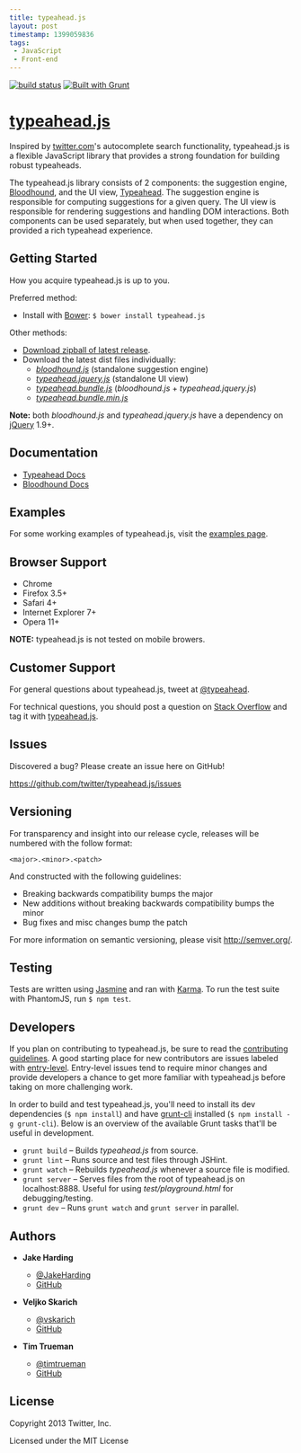 ```yaml
---
title: typeahead.js
layout: post
timestamp: 1399059836
tags:
 - JavaScript
 - Front-end
---
```


[![build status](https://secure.travis-ci.org/twitter/typeahead.js.png?branch=master)](http://travis-ci.org/twitter/typeahead.js)
[![Built with Grunt](https://cdn.gruntjs.com/builtwith.png)](http://gruntjs.com/)


[typeahead.js][gh-page]
=======================

Inspired by [twitter.com]'s autocomplete search functionality, typeahead.js is 
a flexible JavaScript library that provides a strong foundation for building 
robust typeaheads.

The typeahead.js library consists of 2 components: the suggestion engine, 
[Bloodhound], and the UI view, [Typeahead]. 
The suggestion engine is responsible for computing suggestions for a given 
query. The UI view is responsible for rendering suggestions and handling DOM 
interactions. Both components can be used separately, but when used together, 
they can provided a rich typeahead experience.

<!-- section links -->

[gh-page]: http://twitter.github.io/typeahead.js/
[twitter.com]: https://twitter.com
[Bloodhound]: https://github.com/twitter/typeahead.js/blob/master/doc/bloodhound.md
[Typeahead]: https://github.com/twitter/typeahead.js/blob/master/doc/jquery_typeahead.md

Getting Started
---------------

How you acquire typeahead.js is up to you.

Preferred method:
* Install with [Bower]: `$ bower install typeahead.js`

Other methods:
* [Download zipball of latest release][zipball].
* Download the latest dist files individually:
  * *[bloodhound.js]* (standalone suggestion engine)
  * *[typeahead.jquery.js]* (standalone UI view)
  * *[typeahead.bundle.js]* (*bloodhound.js* + *typeahead.jquery.js*)
  * *[typeahead.bundle.min.js]*

**Note:** both *bloodhound.js* and *typeahead.jquery.js* have a dependency on 
[jQuery] 1.9+.

<!-- section links -->

[Bower]: http://bower.io/
[zipball]: http://twitter.github.com/typeahead.js/releases/latest/typeahead.js.zip
[bloodhound.js]: http://twitter.github.com/typeahead.js/releases/latest/bloodhound.js
[typeahead.jquery.js]: http://twitter.github.com/typeahead.js/releases/latest/typeahead.jquery.js
[typeahead.bundle.js]: http://twitter.github.com/typeahead.js/releases/latest/typeahead.bundle.js
[typeahead.bundle.min.js]: http://twitter.github.com/typeahead.js/releases/latest/typeahead.bundle.min.js
[jQuery]: http://jquery.com/

Documentation 
-------------

* [Typeahead Docs]
* [Bloodhound Docs]

[Typeahead Docs]: https://github.com/twitter/typeahead.js/blob/master/doc/jquery_typeahead.md
[Bloodhound Docs]: https://github.com/twitter/typeahead.js/blob/master/doc/bloodhound.md

Examples
--------

For some working examples of typeahead.js, visit the [examples page].

<!-- section links -->

[examples page]: http://twitter.github.io/typeahead.js/examples

Browser Support
---------------

* Chrome
* Firefox 3.5+
* Safari 4+
* Internet Explorer 7+
* Opera 11+

**NOTE:** typeahead.js is not tested on mobile browers.

Customer Support
----------------

For general questions about typeahead.js, tweet at [@typeahead].

For technical questions, you should post a question on [Stack Overflow] and tag 
it with [typeahead.js][so tag].

<!-- section links -->

[Stack Overflow]: http://stackoverflow.com/
[@typeahead]: https://twitter.com/typeahead
[so tag]: http://stackoverflow.com/questions/tagged/typeahead.js

Issues
------

Discovered a bug? Please create an issue here on GitHub!

https://github.com/twitter/typeahead.js/issues

Versioning
----------

For transparency and insight into our release cycle, releases will be numbered 
with the follow format:

`<major>.<minor>.<patch>`

And constructed with the following guidelines:

* Breaking backwards compatibility bumps the major
* New additions without breaking backwards compatibility bumps the minor
* Bug fixes and misc changes bump the patch

For more information on semantic versioning, please visit http://semver.org/.

Testing
-------

Tests are written using [Jasmine] and ran with [Karma]. To run
the test suite with PhantomJS, run `$ npm test`.

<!-- section links -->

[Jasmine]: http://pivotal.github.com/jasmine/
[Karma]: http://karma-runner.github.io/

Developers
----------

If you plan on contributing to typeahead.js, be sure to read the 
[contributing guidelines]. A good starting place for new contributors are issues
labeled with [entry-level]. Entry-level issues tend to require minor changes 
and provide developers a chance to get more familiar with typeahead.js before
taking on more challenging work.

In order to build and test typeahead.js, you'll need to install its dev 
dependencies (`$ npm install`) and have [grunt-cli] 
installed (`$ npm install -g grunt-cli`). Below is an overview of the available 
Grunt tasks that'll be useful in development.

* `grunt build` – Builds *typeahead.js* from source.
* `grunt lint` – Runs source and test files through JSHint.
* `grunt watch` – Rebuilds *typeahead.js* whenever a source file is modified.
* `grunt server` – Serves files from the root of typeahead.js on localhost:8888. 
  Useful for using *test/playground.html* for debugging/testing.
* `grunt dev` – Runs `grunt watch` and `grunt server` in parallel.

<!-- section links -->

[contributing guidelines]: https://github.com/twitter/typeahead.js/blob/master/CONTRIBUTING.md
[entry-level]: https://github.com/twitter/typeahead.js/issues?&labels=entry-level&state=open
[grunt-cli]: https://github.com/gruntjs/grunt-cli

Authors
-------

* **Jake Harding** 
  * [@JakeHarding](https://twitter.com/JakeHarding) 
  * [GitHub](https://github.com/jharding)

* **Veljko Skarich**
  * [@vskarich](https://twitter.com/vskarich) 
  * [GitHub](https://github.com/velsgithub)

* **Tim Trueman**
  * [@timtrueman](https://twitter.com/timtrueman) 
  * [GitHub](https://github.com/timtrueman)

License
-------

Copyright 2013 Twitter, Inc.

Licensed under the MIT License
